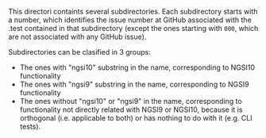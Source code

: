 This directori containts several subdirectories. Each subdirectory starts with a number, which identifies the issue number at GitHub associated with the .test contained in that subdirectory (except the ones starting with `000`, which are not associated with any GitHub issue).

Subdirectories can be clasified in 3 groups:

* The ones with "ngsi10" substring in the name, corresponding to NGSI10 functionality
* The ones with "ngsi9" substring in the name, corresponding to  NGSI9 functionality
* The ones without "ngsi10" or "ngsi9" in the name, corresponding to functionality not directly related with NGSI9 or NGSI10, because it is orthogonal (i.e. applicable to both) or has nothing to do with it (e.g. CLI tests).
